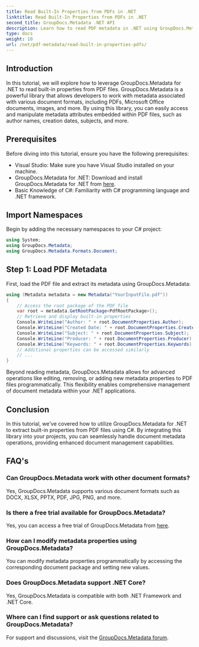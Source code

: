 ```yaml
---
title: Read Built-In Properties from PDFs in .NET
linktitle: Read Built-In Properties from PDFs in .NET
second_title: GroupDocs.Metadata .NET API
description: Learn how to read PDF metadata in .NET using GroupDocs.Metadata. Access author names, creation dates, subjects, and more with C# code.
type: docs
weight: 10
url: /net/pdf-metadata/read-built-in-properties-pdfs/
---
```

## Introduction
In this tutorial, we will explore how to leverage GroupDocs.Metadata for .NET to read built-in properties from PDF files. GroupDocs.Metadata is a powerful library that allows developers to work with metadata associated with various document formats, including PDFs, Microsoft Office documents, images, and more. By using this library, you can easily access and manipulate metadata attributes embedded within PDF files, such as author names, creation dates, subjects, and more.
## Prerequisites
Before diving into this tutorial, ensure you have the following prerequisites:
- Visual Studio: Make sure you have Visual Studio installed on your machine.
- GroupDocs.Metadata for .NET: Download and install GroupDocs.Metadata for .NET from [here](https://releases.groupdocs.com/metadata/net/).
- Basic Knowledge of C#: Familiarity with C# programming language and .NET framework.

## Import Namespaces
Begin by adding the necessary namespaces to your C# project:
```csharp
using System;
using GroupDocs.Metadata;
using GroupDocs.Metadata.Formats.Document;
```
## Step 1: Load PDF Metadata
First, load the PDF file and extract its metadata using GroupDocs.Metadata:
```csharp
using (Metadata metadata = new Metadata("YourInputFile.pdf"))
{
    // Access the root package of the PDF file
    var root = metadata.GetRootPackage<PdfRootPackage>();
    // Retrieve and display built-in properties
    Console.WriteLine("Author: " + root.DocumentProperties.Author);
    Console.WriteLine("Created Date: " + root.DocumentProperties.CreatedDate);
    Console.WriteLine("Subject: " + root.DocumentProperties.Subject);
    Console.WriteLine("Producer: " + root.DocumentProperties.Producer);
    Console.WriteLine("Keywords: " + root.DocumentProperties.Keywords);
    // Additional properties can be accessed similarly
    // ...
}
```
Beyond reading metadata, GroupDocs.Metadata allows for advanced operations like editing, removing, or adding new metadata properties to PDF files programmatically. This flexibility enables comprehensive management of document metadata within your .NET applications.
## Conclusion
In this tutorial, we've covered how to utilize GroupDocs.Metadata for .NET to extract built-in properties from PDF files using C#. By integrating this library into your projects, you can seamlessly handle document metadata operations, providing enhanced document management capabilities.

## FAQ's
### Can GroupDocs.Metadata work with other document formats?
Yes, GroupDocs.Metadata supports various document formats such as DOCX, XLSX, PPTX, PDF, JPG, PNG, and more.
### Is there a free trial available for GroupDocs.Metadata?
Yes, you can access a free trial of GroupDocs.Metadata from [here](https://releases.groupdocs.com/).
### How can I modify metadata properties using GroupDocs.Metadata?
You can modify metadata properties programmatically by accessing the corresponding document package and setting new values.
### Does GroupDocs.Metadata support .NET Core?
Yes, GroupDocs.Metadata is compatible with both .NET Framework and .NET Core.
### Where can I find support or ask questions related to GroupDocs.Metadata?
For support and discussions, visit the [GroupDocs.Metadata forum](https://forum.groupdocs.com/c/metadata/14).
